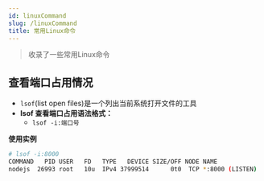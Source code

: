 ```yaml
---
id: linuxCommand
slug: /linuxCommand
title: 常用Linux命令
---
```

> 收录了一些常用Linux命令

## 查看端口占用情况
- `lsof`(list open files)是一个列出当前系统打开文件的工具
- **lsof 查看端口占用语法格式：**
  - `lsof -i:端口号`

**使用实例**

```sh
# lsof -i:8000
COMMAND   PID USER   FD   TYPE   DEVICE SIZE/OFF NODE NAME
nodejs  26993 root   10u  IPv4 37999514      0t0  TCP *:8000 (LISTEN)
```
